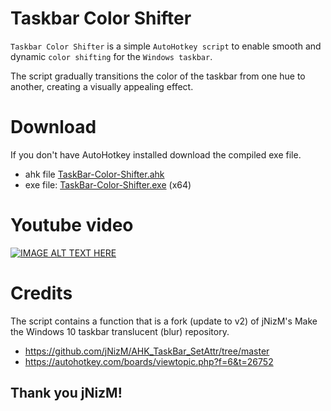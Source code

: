 # Taskbar Color Shifter
`Taskbar Color Shifter` is a simple `AutoHotkey script` to enable smooth and dynamic `color shifting` for the `Windows taskbar`.

The script gradually transitions the color of the taskbar from one hue to another, creating a visually appealing effect.

# Download

If you don't have AutoHotkey installed download the compiled exe file.

* ahk file  [TaskBar-Color-Shifter.ahk](https://github.com/bceenaeiklmr/Taskbar-Color-Shifter/blob/main/TaskBar_ColorShift.ahk)
* exe file: [TaskBar-Color-Shifter.exe](https://github.com/bceenaeiklmr/Taskbar-Color-Shifter/blob/main/TaskBar_ColorShift.exe) (x64)

# Youtube video

[![IMAGE ALT TEXT HERE](https://i9.ytimg.com/vi_webp/xmuSEnIj0jA/mqdefault.webp?v=6533d445&sqp=CLSwz6kG&rs=AOn4CLCHSkt1O6OUdFgfiw6rZ54bckTVcQ)](https://www.youtube.com/watch?v=uZNI1G8OB9M)

# Credits

The script contains a function that is a fork (update to v2) of jNizM's Make the Windows 10 taskbar translucent (blur) repository.
 * https://github.com/jNizM/AHK_TaskBar_SetAttr/tree/master
 * https://autohotkey.com/boards/viewtopic.php?f=6&t=26752
## Thank you jNizM!
